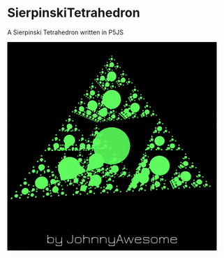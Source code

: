# SierpinskiTetrahedron
A Sierpinski Tetrahedron written in P5JS

![SierpinskiTetrahedron](https://github.com/johnnyawesome/SierpinskiTetrahedron/blob/master/SierpinskiTetrahedron/DemoImage/SierpinskiTetrahedron.gif)

